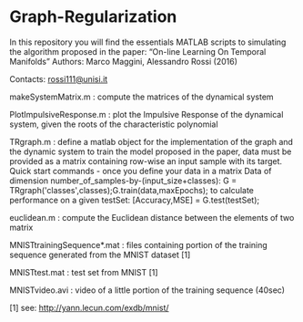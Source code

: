 # Graph-Regularization
In this repository you will find the essentials MATLAB scripts to simulating the algorithm proposed in the paper:
“On-line Learning On Temporal Manifolds”
Authors: Marco Maggini, Alessandro Rossi (2016) 

Contacts: rossi111@unisi.it

makeSystemMatrix.m : compute the matrices of the dynamical system

PlotImpulsiveResponse.m : plot the Impulsive Response of the dynamical system, given the roots of the characteristic polynomial

TRgraph.m : define a matlab object for the implementation of the graph and the dynamic system to train the model proposed in the paper, data must be provided as a matrix containing row-wise an input sample with its target.
Quick start commands - once you define your data in a matrix Data of dimension number_of_samples-by-(input_size+classes): 
G = TRgraph('classes',classes);G.train(data,maxEpochs);
to calculate performance on a given testSet: [Accuracy,MSE] = G.test(testSet);

euclidean.m : compute the Euclidean distance between the elements of two matrix

MNISTtrainingSequence*.mat : files containing portion of the training sequence generated from the MNIST dataset [1] 

MNISTtest.mat : test set from MNIST [1]

MNISTvideo.avi : video of a little portion of the training sequence (40sec)


[1] see: http://yann.lecun.com/exdb/mnist/
